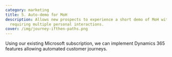 ```yaml
---
category: marketing
title: 5. Auto-demo for MoH
description: Allows new prospects to experience a short demo of MoH without
  requiring multiple personal interactions.
cover: /img/journey-ifthen-paths.png
---
```

Using our existing Microsoft subscription, we can implement Dynamics 365 features allowing automated customer journeys.